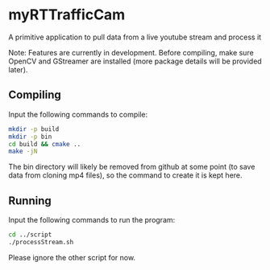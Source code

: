 # myRTTrafficCam
A primitive application to pull data from a live youtube stream and process it

Note: Features are currently in development. Before compiling, make sure OpenCV and GStreamer are installed (more package details will be provided later).

## Compiling
Input the following commands to compile:
```bash
mkdir -p build
mkdir -p bin
cd build && cmake ..
make -jN
```
The bin directory will likely be removed from github at some point (to save data from cloning mp4 files), so the command to create it is kept here.

## Running
Input the following commands to run the program:
```bash
cd ../script
./processStream.sh
```
Please ignore the other script for now.
